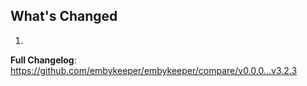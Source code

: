 ## What's Changed

1.

**Full Changelog**: https://github.com/embykeeper/embykeeper/compare/v0.0.0...v3.2.3
